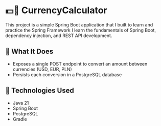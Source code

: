 # 💵🌱 CurrencyCalculator

This project is a simple Spring Boot application that I built to learn and practice the Spring Framework
I learn the fundamentals of Spring Boot, dependency injection, and REST API development.

## 📖 What It Does

- Exposes a single POST endpoint to convert an amount between currencies (USD, EUR, PLN)  
- Persists each conversion in a PostgreSQL database

## 🚀 Technologies Used

- Java 21  
- Spring Boot 
- PostgreSQL  
- Gradle